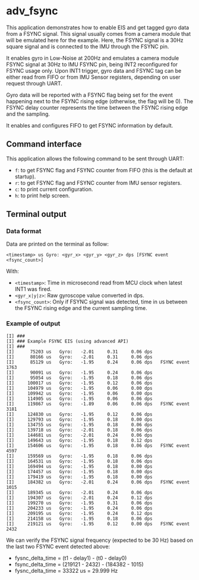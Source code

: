 # adv_fsync

This application demonstrates how to enable EIS and get tagged gyro data from a FSYNC signal. This signal usually comes from a camera module that will be emulated here for the example. Here, the FSYNC signal is a 30Hz square signal and is connected to the IMU through the FSYNC pin.

It enables gyro in Low-Noise at 200Hz and emulates a camera module FSYNC signal at 30Hz to IMU FSYNC pin, being INT2 reconfigured for FSYNC usage only.
Upon INT1 trigger, gyro data and FSYNC tag can be either read from FIFO or from IMU Sensor registers, depending on user request through UART.

Gyro data will be reported with a FSYNC flag being set for the event happening next to the FSYNC rising edge (otherwise, the flag will be 0). The FSYNC delay counter represents the time between the FSYNC rising edge and the sampling.

It enables and configures FIFO to get FSYNC information by default.

## Command interface

This application allows the following command to be sent through UART:
* `f`: to get FSYNC flag and FSYNC counter from FIFO (this is the default at startup).
* `r`: to get FSYNC flag and FSYNC counter from IMU sensor registers.
* `c`: to print current configuration.
* `h`: to print help screen.

## Terminal output

### Data format

Data are printed on the terminal as follow:
```
<timestamp> us Gyro: <gyr_x> <gyr_y> <gyr_z> dps [FSYNC event <fsync_count>]
```

With:
* `<timestamp>`: Time in microsecond read from MCU clock when latest INT1 was fired.
* `<gyr_x|y|z>`: Raw gyroscope value converted in dps.
* `<fsync_count>`: Only if FSYNC signal was detected, time in us between the FSYNC rising edge and the current sampling time.

### Example of output

```
[I] ###
[I] ### Example FSYNC EIS (using advanced API)
[I] ###
[I]      75203 us   Gyro:   -2.01     0.31     0.06 dps
[I]      80166 us   Gyro:   -2.01     0.31     0.06 dps
[I]      85129 us   Gyro:   -1.95     0.24     0.06 dps   FSYNC event 1763
[I]      90091 us   Gyro:   -1.95     0.24     0.06 dps
[I]      95054 us   Gyro:   -1.95     0.18     0.06 dps
[I]     100017 us   Gyro:   -1.95     0.12     0.06 dps
[I]     104979 us   Gyro:   -1.95     0.06     0.00 dps
[I]     109942 us   Gyro:   -1.95     0.06     0.00 dps
[I]     114905 us   Gyro:   -1.95     0.06     0.06 dps
[I]     119867 us   Gyro:   -1.89     0.06     0.06 dps   FSYNC event 3181
[I]     124830 us   Gyro:   -1.95     0.12     0.06 dps
[I]     129793 us   Gyro:   -1.95     0.18     0.00 dps
[I]     134755 us   Gyro:   -1.95     0.18     0.06 dps
[I]     139718 us   Gyro:   -2.01     0.18     0.06 dps
[I]     144681 us   Gyro:   -2.01     0.24     0.06 dps
[I]     149643 us   Gyro:   -1.95     0.18     0.12 dps
[I]     154606 us   Gyro:   -1.95     0.18     0.06 dps   FSYNC event 4597
[I]     159569 us   Gyro:   -1.95     0.18     0.06 dps
[I]     164531 us   Gyro:   -1.95     0.18     0.06 dps
[I]     169494 us   Gyro:   -1.95     0.18     0.00 dps
[I]     174457 us   Gyro:   -1.95     0.18     0.00 dps
[I]     179419 us   Gyro:   -1.95     0.18     0.00 dps
[I]     184382 us   Gyro:   -2.01     0.24     0.06 dps   FSYNC event 1015
[I]     189345 us   Gyro:   -2.01     0.24     0.06 dps
[I]     194307 us   Gyro:   -2.01     0.24     0.12 dps
[I]     199270 us   Gyro:   -1.95     0.31     0.06 dps
[I]     204233 us   Gyro:   -1.95     0.24     0.06 dps
[I]     209195 us   Gyro:   -1.95     0.24     0.12 dps
[I]     214158 us   Gyro:   -1.95     0.18     0.06 dps
[I]     219121 us   Gyro:   -1.95     0.12     0.00 dps   FSYNC event 2432
```

We can verify the FSYNC signal frequency (expected to be 30 Hz) based on the last two FSYNC event detected above:

- fysnc_delta_time = (t1 - delay1) - (t0 - delay0)
- fsync_delta_time = (219121 - 2432) - (184382 - 1015)
- fysnc_delta_time = 33322 us = 29.999 Hz
